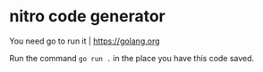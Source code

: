 # nitro code generator

You need go to run it | https://golang.org

Run the command `go run .` in the place you have this code saved.
